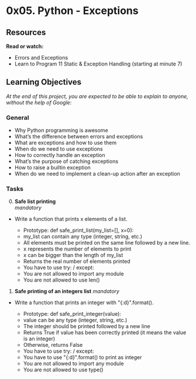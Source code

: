 # 0x05. Python - Exceptions

## Resources
**Read or watch:**
- Errors and Exceptions
- Learn to Program 11 Static & Exception Handling (starting at minute 7)

## Learning Objectives
*At the end of this project, you are expected to be able to explain to anyone, without the help of Google:*

### General
- Why Python programming is awesome
- What’s the difference between errors and exceptions
- What are exceptions and how to use them
- When do we need to use exceptions
- How to correctly handle an exception
- What’s the purpose of catching exceptions
- How to raise a builtin exception
- When do we need to implement a clean-up action after an exception

### Tasks
0. **Safe list printing**<br>
*mandatory*
- Write a function that prints x elements of a list.

  - Prototype: def safe_print_list(my_list=[], x=0):<br>
  - my_list can contain any type (integer, string, etc.)<br>
  - All elements must be printed on the same line followed by a new line.<br>
  - x represents the number of elements to print<br>
  - x can be bigger than the length of my_list<br>
  - Returns the real number of elements printed<br>
  - You have to use try: / except:<br>
  - You are not allowed to import any module<br>
  - You are not allowed to use len()

1. **Safe printing of an integers list**
*mandatory*
- Write a function that prints an integer with "{:d}".format().

  - Prototype: def safe_print_integer(value):
  - value can be any type (integer, string, etc.)
  - The integer should be printed followed by a new line
  - Returns True if value has been correctly printed (it  means the value is an integer)
  - Otherwise, returns False
  - You have to use try: / except:
  - You have to use "{:d}".format() to print as integer
  - You are not allowed to import any module
  - You are not allowed to use type()